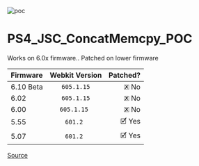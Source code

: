 ![poc](https://i.postimg.cc/jq8Nh93h/20181210114049.png)

# PS4_JSC_ConcatMemcpy_POC

Works on 6.0x firmware.. Patched on lower firmware

|Firmware | Webkit Version | Patched? |
| :--- | :---: | ---: |
| 6.10 Beta | `605.1.15` | 🗷 No |
| 6.02 | `605.1.15` | 🗷 No |
| 6.00 | `605.1.15 ` | 🗷 No |
| 5.55 | `601.2 ` | 🗹 Yes |
| 5.07 | `601.2 ` | 🗹 Yes |

[Source](https://raw.githubusercontent.com/externalist/exploit_playground/master/jsc_ConcatMemcpy_infoleak/ileak.html)

